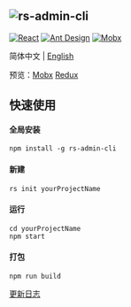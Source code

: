 ![rs-admin-cli](https://jines-z.github.io/images/rs-admin-cli.png)
---------------------------------------------------------------
[![React](https://img.shields.io/badge/react-^16.8.6-brightgreen.svg?style=flat-square)](https://github.com/facebook/react)
[![Ant Design](https://img.shields.io/badge/ant--design-^3.8.0-yellowgreen.svg?style=flat-square)](https://github.com/ant-design/ant-design)
[![Mobx](https://img.shields.io/badge/mobx-^5.9.4-orange.svg?style=flat-square)](https://github.com/mobxjs/mobx)

简体中文 | [English](https://github.com/jines-z/react-starter-kit/blob/master/README-en.md)

预览：[Mobx](https://jines-z.github.io/rs-mobx) [Redux](https://jines-z.github.io/rs-redux)

## 快速使用

#### 全局安装
~~~
npm install -g rs-admin-cli
~~~

#### 新建
~~~
rs init yourProjectName
~~~

#### 运行
~~~
cd yourProjectName
npm start
~~~

#### 打包
~~~
npm run build
~~~

[更新日志](https://github.com/Jines-z/rs-admin-cli/wiki/%E6%9B%B4%E6%96%B0%E6%97%A5%E5%BF%97)